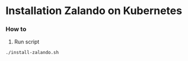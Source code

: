 # **Installation Zalando on Kubernetes**
### **How to**
1. Run script 
```
./install-zalando.sh
```

